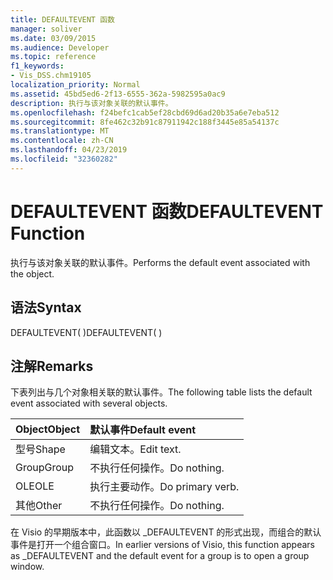 ```yaml
---
title: DEFAULTEVENT 函数
manager: soliver
ms.date: 03/09/2015
ms.audience: Developer
ms.topic: reference
f1_keywords:
- Vis_DSS.chm19105
localization_priority: Normal
ms.assetid: 45bd5ed6-2f13-6555-362a-5982595a0ac9
description: 执行与该对象关联的默认事件。
ms.openlocfilehash: f24befc1cab5ef28cbd69d6ad20b35a6e7eba512
ms.sourcegitcommit: 8fe462c32b91c87911942c188f3445e85a54137c
ms.translationtype: MT
ms.contentlocale: zh-CN
ms.lasthandoff: 04/23/2019
ms.locfileid: "32360282"
---
```

# <a name="defaultevent-function"></a><span data-ttu-id="f879c-103">DEFAULTEVENT 函数</span><span class="sxs-lookup"><span data-stu-id="f879c-103">DEFAULTEVENT Function</span></span>

<span data-ttu-id="f879c-104">执行与该对象关联的默认事件。</span><span class="sxs-lookup"><span data-stu-id="f879c-104">Performs the default event associated with the object.</span></span>
  
## <a name="syntax"></a><span data-ttu-id="f879c-105">语法</span><span class="sxs-lookup"><span data-stu-id="f879c-105">Syntax</span></span>

<span data-ttu-id="f879c-106">DEFAULTEVENT( )</span><span class="sxs-lookup"><span data-stu-id="f879c-106">DEFAULTEVENT( )</span></span>
  
## <a name="remarks"></a><span data-ttu-id="f879c-107">注解</span><span class="sxs-lookup"><span data-stu-id="f879c-107">Remarks</span></span>

<span data-ttu-id="f879c-108">下表列出与几个对象相关联的默认事件。</span><span class="sxs-lookup"><span data-stu-id="f879c-108">The following table lists the default event associated with several objects.</span></span>
  
|<span data-ttu-id="f879c-109">**Object**</span><span class="sxs-lookup"><span data-stu-id="f879c-109">**Object**</span></span>|<span data-ttu-id="f879c-110">**默认事件**</span><span class="sxs-lookup"><span data-stu-id="f879c-110">**Default event**</span></span>|
|:-----|:-----|
|<span data-ttu-id="f879c-111">型号</span><span class="sxs-lookup"><span data-stu-id="f879c-111">Shape</span></span>  <br/> |<span data-ttu-id="f879c-112">编辑文本。</span><span class="sxs-lookup"><span data-stu-id="f879c-112">Edit text.</span></span>  <br/> |
|<span data-ttu-id="f879c-113">Group</span><span class="sxs-lookup"><span data-stu-id="f879c-113">Group</span></span>  <br/> |<span data-ttu-id="f879c-114">不执行任何操作。</span><span class="sxs-lookup"><span data-stu-id="f879c-114">Do nothing.</span></span>  <br/> |
|<span data-ttu-id="f879c-115">OLE</span><span class="sxs-lookup"><span data-stu-id="f879c-115">OLE</span></span>  <br/> |<span data-ttu-id="f879c-116">执行主要动作。</span><span class="sxs-lookup"><span data-stu-id="f879c-116">Do primary verb.</span></span>  <br/> |
|<span data-ttu-id="f879c-117">其他</span><span class="sxs-lookup"><span data-stu-id="f879c-117">Other</span></span>  <br/> |<span data-ttu-id="f879c-118">不执行任何操作。</span><span class="sxs-lookup"><span data-stu-id="f879c-118">Do nothing.</span></span>  <br/> |
   
<span data-ttu-id="f879c-119">在 Visio 的早期版本中，此函数以 _DEFAULTEVENT 的形式出现，而组合的默认事件是打开一个组合窗口。</span><span class="sxs-lookup"><span data-stu-id="f879c-119">In earlier versions of Visio, this function appears as _DEFAULTEVENT and the default event for a group is to open a group window.</span></span> 
  

